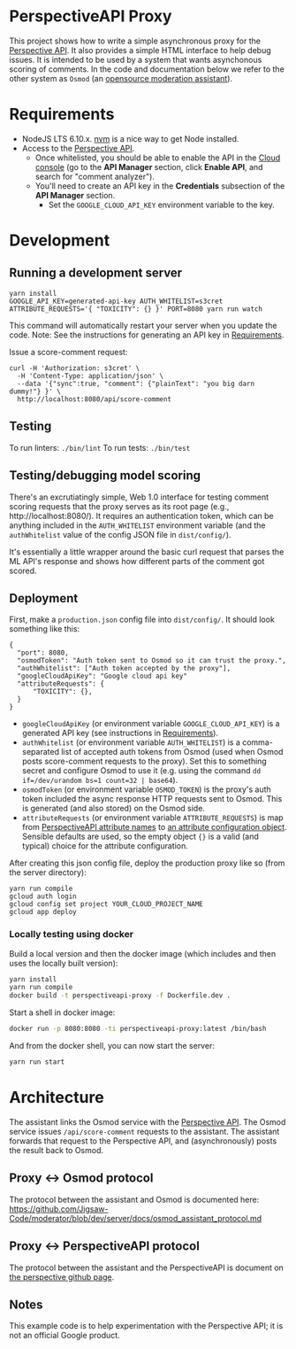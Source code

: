 # PerspectiveAPI Proxy

This project shows how to write a simple asynchronous proxy for the
[Perspective API](https://www.perspectiveapi.com). It also provides a simple
HTML interface to help debug issues. It is intended to be used by a system
that wants asynchonous scoring of comments. In the code and documentation
below we refer to the other system as `Osmod` (an [opensource
moderation assistant](https://github.com/conversationai/conversationai-moderator)).

# Requirements

- NodeJS LTS 6.10.x. [nvm](https://github.com/creationix/nvm) is a nice way to
  get Node installed.
- Access to the [Perspective API](https://www.perspectiveapi.com).
  - Once whitelisted, you should be able to enable the API in the
    [Cloud console](https://console.developers.google.com) (go to the **API
    Manager** section, click **Enable API**, and search for "comment analyzer").
  - You'll need to create an API key in the **Credentials** subsection of the
    **API Manager** section.
    - Set the `GOOGLE_CLOUD_API_KEY` environment variable to the key.

# Development

## Running a development server

```
yarn install
GOOGLE_API_KEY=generated-api-key AUTH_WHITELIST=s3cret ATTRIBUTE_REQUESTS='{ "TOXICITY": {} }' PORT=8080 yarn run watch
```

This command will automatically restart your server when you update the code.
Note: See the instructions for generating an API key in
[Requirements](#requirements).

Issue a score-comment request:

```
curl -H 'Authorization: s3cret' \
  -H 'Content-Type: application/json' \
  --data '{"sync":true, "comment": {"plainText": "you big darn dummy!"} }' \
  http://localhost:8080/api/score-comment
```

## Testing

To run linters: `./bin/lint`
To run tests: `./bin/test`

## Testing/debugging model scoring

There's an excrutiatingly simple, Web 1.0 interface for testing comment scoring
requests that the proxy serves as its root page (e.g.,
http://localhost:8080/). It requires an authentication token, which can be
anything included in the `AUTH_WHITELIST` environment variable
(and the `authWhitelist` value of the config JSON file in `dist/config/`).

It's essentially a little wrapper around the basic curl request that parses the
ML API's response and shows how different parts of the comment got scored.

## Deployment

First, make a `production.json` config file into `dist/config/`. It should look
something like this:

```
{
  "port": 8080,
  "osmodToken": "Auth token sent to Osmod so it can trust the proxy.",
  "authWhitelist": ["Auth token accepted by the proxy"],
  "googleCloudApiKey": "Google cloud api key"
  "attributeRequests": {
      "TOXICITY": {},
  }
}
```

- `googleCloudApiKey` (or environment variable `GOOGLE_CLOUD_API_KEY`) is
  a generated API key (see instructions in [Requirements](#requirements)).
- `authWhitelist` (or environment variable `AUTH_WHITELIST`) is a comma-separated
  list of accepted auth tokens from
  Osmod (used when Osmod posts score-comment requests to the
  proxy). Set this to something secret and configure Osmod to
  use it (e.g. using the command `dd if=/dev/urandom bs=1 count=32 | base64`).
- `osmodToken` (or environment variable `OSMOD_TOKEN`) is the proxy's auth token
  included the async response HTTP requests sent to Osmod. This is
  generated (and also stored) on the Osmod side.
- `attributeRequests` (or environment variable `ATTRIBUTE_REQUESTS`) is
  map from [PerspectiveAPI attribute
  names](https://github.com/conversationai/perspectiveapi/blob/master/api_reference.md#attributes) to [an attribute configuration
  object](https://github.com/conversationai/perspectiveapi/blob/master/api_reference.md#methods).
  Sensible defaults are used, so the empty object `{}` is a valid (and typical)
  choice for the attribute configuration.

After creating this json config file, deploy the production proxy like so
(from the server directory):

```
yarn run compile
gcloud auth login
gcloud config set project YOUR_CLOUD_PROJECT_NAME
gcloud app deploy
```

### Locally testing using docker

Build a local version and then the docker image (which includes and then uses
the locally built version):

```bash
yarn install
yarn run compile
docker build -t perspectiveapi-proxy -f Dockerfile.dev .
```

Start a shell in docker image:

```bash
docker run -p 8080:8080 -ti perspectiveapi-proxy:latest /bin/bash
```

And from the docker shell, you can now start the server:

```bash
yarn run start
```

# Architecture

The assistant links the Osmod service with the [Perspective
API](https://www.perspectiveapi.com). The Osmod service issues
`/api/score-comment` requests to the assistant. The assistant forwards that
request to the Perspective API, and (asynchronously) posts the result back
to Osmod.

## Proxy ↔ Osmod protocol

The protocol between the assistant and Osmod is documented here:
https://github.com/Jigsaw-Code/moderator/blob/dev/server/docs/osmod_assistant_protocol.md

## Proxy ↔ PerspectiveAPI protocol

The protocol between the assistant and the PerspectiveAPI is document on
[the perspective github
page](https://github.com/conversationai/perspectiveapi/blob/master/README.md).

## Notes

This example code is to help experimentation with the Perspective API; it is not an official Google product.

